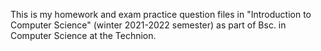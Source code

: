 This is my homework and exam practice question files in "Introduction to Computer Science" (winter 2021-2022 semester) as part of Bsc. in Computer Science at the Technion. 